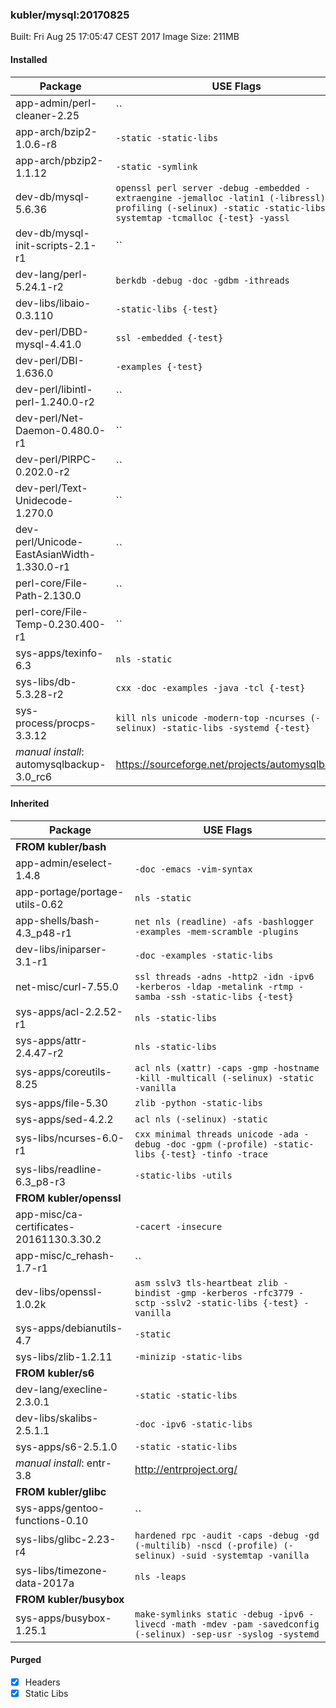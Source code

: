 ### kubler/mysql:20170825

Built: Fri Aug 25 17:05:47 CEST 2017
Image Size: 211MB

#### Installed
Package | USE Flags
--------|----------
app-admin/perl-cleaner-2.25 | ``
app-arch/bzip2-1.0.6-r8 | `-static -static-libs`
app-arch/pbzip2-1.1.12 | `-static -symlink`
dev-db/mysql-5.6.36 | `openssl perl server -debug -embedded -extraengine -jemalloc -latin1 (-libressl) -profiling (-selinux) -static -static-libs -systemtap -tcmalloc {-test} -yassl`
dev-db/mysql-init-scripts-2.1-r1 | ``
dev-lang/perl-5.24.1-r2 | `berkdb -debug -doc -gdbm -ithreads`
dev-libs/libaio-0.3.110 | `-static-libs {-test}`
dev-perl/DBD-mysql-4.41.0 | `ssl -embedded {-test}`
dev-perl/DBI-1.636.0 | `-examples {-test}`
dev-perl/libintl-perl-1.240.0-r2 | ``
dev-perl/Net-Daemon-0.480.0-r1 | ``
dev-perl/PlRPC-0.202.0-r2 | ``
dev-perl/Text-Unidecode-1.270.0 | ``
dev-perl/Unicode-EastAsianWidth-1.330.0-r1 | ``
perl-core/File-Path-2.130.0 | ``
perl-core/File-Temp-0.230.400-r1 | ``
sys-apps/texinfo-6.3 | `nls -static`
sys-libs/db-5.3.28-r2 | `cxx -doc -examples -java -tcl {-test}`
sys-process/procps-3.3.12 | `kill nls unicode -modern-top -ncurses (-selinux) -static-libs -systemd {-test}`
*manual install*: automysqlbackup-3.0_rc6 | https://sourceforge.net/projects/automysqlbackup/
#### Inherited
Package | USE Flags
--------|----------
**FROM kubler/bash** |
app-admin/eselect-1.4.8 | `-doc -emacs -vim-syntax`
app-portage/portage-utils-0.62 | `nls -static`
app-shells/bash-4.3_p48-r1 | `net nls (readline) -afs -bashlogger -examples -mem-scramble -plugins`
dev-libs/iniparser-3.1-r1 | `-doc -examples -static-libs`
net-misc/curl-7.55.0 | `ssl threads -adns -http2 -idn -ipv6 -kerberos -ldap -metalink -rtmp -samba -ssh -static-libs {-test}`
sys-apps/acl-2.2.52-r1 | `nls -static-libs`
sys-apps/attr-2.4.47-r2 | `nls -static-libs`
sys-apps/coreutils-8.25 | `acl nls (xattr) -caps -gmp -hostname -kill -multicall (-selinux) -static -vanilla`
sys-apps/file-5.30 | `zlib -python -static-libs`
sys-apps/sed-4.2.2 | `acl nls (-selinux) -static`
sys-libs/ncurses-6.0-r1 | `cxx minimal threads unicode -ada -debug -doc -gpm (-profile) -static-libs {-test} -tinfo -trace`
sys-libs/readline-6.3_p8-r3 | `-static-libs -utils`
**FROM kubler/openssl** |
app-misc/ca-certificates-20161130.3.30.2 | `-cacert -insecure`
app-misc/c_rehash-1.7-r1 | ``
dev-libs/openssl-1.0.2k | `asm sslv3 tls-heartbeat zlib -bindist -gmp -kerberos -rfc3779 -sctp -sslv2 -static-libs {-test} -vanilla`
sys-apps/debianutils-4.7 | `-static`
sys-libs/zlib-1.2.11 | `-minizip -static-libs`
**FROM kubler/s6** |
dev-lang/execline-2.3.0.1 | `-static -static-libs`
dev-libs/skalibs-2.5.1.1 | `-doc -ipv6 -static-libs`
sys-apps/s6-2.5.1.0 | `-static -static-libs`
*manual install*: entr-3.8 | http://entrproject.org/
**FROM kubler/glibc** |
sys-apps/gentoo-functions-0.10 | ``
sys-libs/glibc-2.23-r4 | `hardened rpc -audit -caps -debug -gd (-multilib) -nscd (-profile) (-selinux) -suid -systemtap -vanilla`
sys-libs/timezone-data-2017a | `nls -leaps`
**FROM kubler/busybox** |
sys-apps/busybox-1.25.1 | `make-symlinks static -debug -ipv6 -livecd -math -mdev -pam -savedconfig (-selinux) -sep-usr -syslog -systemd`
#### Purged
- [x] Headers
- [x] Static Libs
